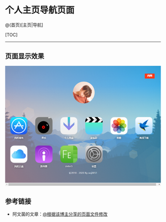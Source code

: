 # 个人主页导航页面

@(首页)[主页|导航]

[TOC]


---------
## 页面显示效果

![image](https://raw.githubusercontent.com/wsj0051/wwwroot/master/img/localhost.png)

## 参考链接
- 阿文菌的文章：[@根据该博主分享的页面文件修改](https://post.smzdm.com/p/adwlg5rn/)
